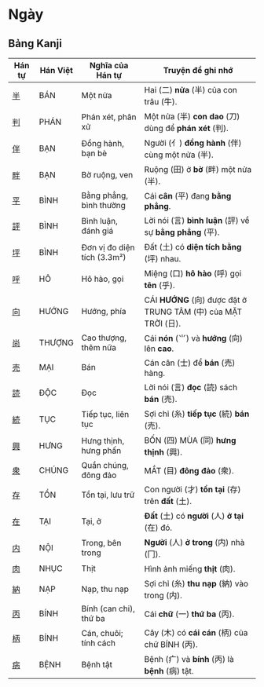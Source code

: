 # Ngày

## Bảng Kanji

| Hán tự | Hán Việt | Nghĩa của Hán tự | Truyện để ghi nhớ |
|---|---|---|---|
| [半](https://www.google.com/search?q=https://mazii.net/vi-VN/search/kanji/javi/%E5%8D%8A) | BÁN | Một nửa | Hai (二) **nửa** (半) của con trâu (牛). |
| [判](https://www.google.com/search?q=https://mazii.net/vi-VN/search/kanji/javi/%E5%88%A4) | PHÁN | Phán xét, phân xử | Một nửa (半) **con dao** (刀) dùng để **phán xét** (判). |
| [伴](https://www.google.com/search?q=https://mazii.net/vi-VN/search/kanji/javi/%E4%BC%B4) | BẠN | Đồng hành, bạn bè | Người (亻) **đồng hành** (伴) cùng một nửa (半). |
| [畔](https://www.google.com/search?q=https://mazii.net/vi-VN/search/kanji/javi/%E7%95%94) | BẠN | Bờ ruộng, ven | Ruộng (田) ở **bờ** (畔) một nửa (半). |
| [平](https://www.google.com/search?q=https://mazii.net/vi-VN/search/kanji/javi/%E5%B9%B3) | BÌNH | Bằng phẳng, bình thường | Cái **cân** (平) đang **bằng phẳng**. |
| [評](https://www.google.com/search?q=https://mazii.net/vi-VN/search/kanji/javi/%E8%A9%95) | BÌNH | Bình luận, đánh giá | Lời nói (言) **bình luận** (評) về sự **bằng phẳng** (平). |
| [坪](https://www.google.com/search?q=https://mazii.net/vi-VN/search/kanji/javi/%E5%9D%AA) | BÌNH | Đơn vị đo diện tích (3.3m²) | Đất (土) có **diện tích bằng** (坪) nhau. |
| [呼](https://www.google.com/search?q=https://mazii.net/vi-VN/search/kanji/javi/%E5%91%BC) | HÔ | Hô hào, gọi | Miệng (口) **hô hào** (呼) gọi **tên** (乎). |
| [向](https://www.google.com/search?q=https://mazii.net/vi-VN/search/kanji/javi/%E5%90%91) | HƯỚNG | Hướng, phía | CÁI **HƯỚNG** (向) được đặt ở TRUNG TÂM (中) của MẶT TRỜI (日). |
| [尚](https://www.google.com/search?q=https://mazii.net/vi-VN/search/kanji/javi/%E5%B0%9A) | THƯỢNG | Cao thượng, thêm nữa | Cái **nón** (⺌) và **hướng** (向) lên **cao**. |
| [売](https://www.google.com/search?q=https://mazii.net/vi-VN/search/kanji/javi/%E5%A3%B2) | MẠI | Bán | Cán cân (士) để **bán** (売) hàng. |
| [読](https://www.google.com/search?q=https://mazii.net/vi-VN/search/kanji/javi/%E8%AA%AD) | ĐỘC | Đọc | Lời nói (言) **đọc** (読) sách **bán** (売). |
| [続](https://www.google.com/search?q=https://mazii.net/vi-VN/search/kanji/javi/%E7%B6%9A) | TỤC | Tiếp tục, liên tục | Sợi chỉ (糸) **tiếp tục** (続) **bán** (売). |
| [興](https://www.google.com/search?q=https://mazii.net/vi-VN/search/kanji/javi/%E8%88%88) | HƯNG | Hưng thịnh, hưng phấn | BỐN (四) MÙA (同) **hưng thịnh** (興). |
| [衆](https://www.google.com/search?q=https://mazii.net/vi-VN/search/kanji/javi/%E8%A1%86) | CHÚNG | Quần chúng, đông đảo | MẮT (目) **đông đảo** (衆). |
| [存](https://www.google.com/search?q=https://mazii.net/vi-VN/search/kanji/javi/%E5%AD%98) | TỒN | Tồn tại, lưu trữ | Con người (才) **tồn tại** (存) trên **đất** (土). |
| [在](https://www.google.com/search?q=https://mazii.net/vi-VN/search/kanji/javi/%E5%9C%A8) | TẠI | Tại, ở | **Đất** (土) có **người** (人) **ở tại** (在) đó. |
| [内](https://www.google.com/search?q=https://mazii.net/vi-VN/search/kanji/javi/%E5%86%85) | NỘI | Trong, bên trong | **Người** (人) **ở trong** (内) nhà (冂). |
| [肉](https://www.google.com/search?q=https://mazii.net/vi-VN/search/kanji/javi/%E8%82%89) | NHỤC | Thịt | Hình ảnh miếng **thịt** (肉). |
| [納](https://www.google.com/search?q=https://mazii.net/vi-VN/search/kanji/javi/%E7%B4%8D) | NẠP | Nạp, thu nạp | Sợi chỉ (糸) **thu nạp** (納) vào trong (内). |
| [丙](https://www.google.com/search?q=https://mazii.net/vi-VN/search/kanji/javi/%E4%B8%99) | BÍNH | Bính (can chi), thứ ba | Cái **chữ** (一) **thứ ba** (丙). |
| [柄](https://www.google.com/search?q=https://mazii.net/vi-VN/search/kanji/javi/%E6%9F%84) | BÍNH | Cán, chuôi; tính cách | Cây (木) có **cái cán** (柄) của chữ BÍNH (丙). |
| [病](https://www.google.com/search?q=https://mazii.net/vi-VN/search/kanji/javi/%E7%97%85) | BỆNH | Bệnh tật | Bệnh (疒) và **bính** (丙) là **bệnh** (病) tật. |


